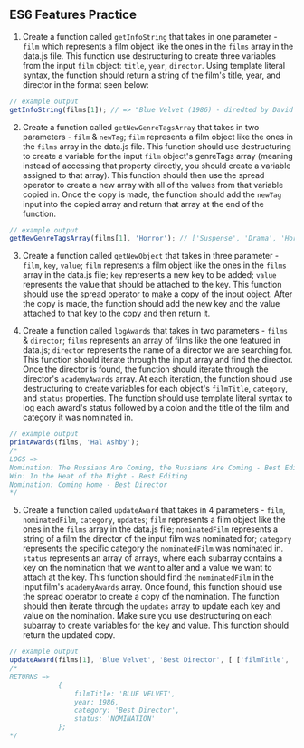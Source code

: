## ES6 Features Practice

1. Create a function called `getInfoString` that takes in one parameter - `film` which represents a film object like the ones in the `films` array in the data.js file. This function use destructuring to create three variables from the input `film` object: `title`, `year`, `director`. Using template literal syntax, the function should return a string of the film's title, year, and director in the format seen below:
```javascript
// example output
getInfoString(films[1]); // => "Blue Velvet (1986) - diredted by David Lynch"
```
2. Create a function called `getNewGenreTagsArray` that takes in two parameters - `film` & `newTag`; `film` represents a film object like the ones in the `films` array in the data.js file. This function should use destructuring to create a variable for the input `film` object's genreTags array (meaning instead of accessing that property directly, you should create a variable assigned to that array). This function should then use the spread operator to create a new array with all of the values from that variable copied in. Once the copy is made, the function should add the `newTag` input into the copied array and return that array at the end of the function.
```javascript
// example output
getNewGenreTagsArray(films[1], 'Horror'); // ['Suspense', 'Drama', 'Horror']
```

3. Create a function called `getNewObject` that takes in three parameter - `film`, `key`, `value`; `film` represents a film object like the ones in the `films` array in the data.js file; `key` represents a new key to be added; `value` represents the value that should be attached to the key. This function should use the spread operator to make a copy of the input object. After the copy is made, the function should add the new key and the value attached to that key to the copy and then return it.

4. Create a function called `logAwards` that takes in two parameters - `films` & `director`; `films` represents an array of films like the one featured in data.js; `director` represents the name of a director we are searching for. This function should iterate through the input array and find the director. Once the director is found, the function should iterate through the director's `academyAwards` array. At each iteration, the function should use destructuring to create variables for each object's `filmTitle`, `category`, and `status` properties. The function should use template literal syntax to log each award's status followed by a colon and the title of the film and category it was nominated in.
```javascript
// example output
printAwards(films, 'Hal Ashby');
/*
LOGS => 
Nomination: The Russians Are Coming, the Russians Are Coming - Best Editing
Win: In the Heat of the Night - Best Editing
Nomination: Coming Home - Best Director
*/
```

5. Create a function called `updateAward` that takes in 4 parameters - `film`, `nominatedFilm`, `category`, `updates`; `film` represents a film object like the ones in the `films` array in the data.js file; `nominatedFilm` represents a string of a film the director of the input film was nominated for; `category` represents the specific category the `nominatedFilm` was nominated in. `status` represents an array of arrays, where each subarray contains a key on the nomination that we want to alter and a value we want to attach at the key. This function should find the `nominatedFilm` in the input film's `academyAwards` array. Once found, this function should use the spread operator to create a copy of the nomination. The function should then iterate through the  `updates` array to update each key and value on the nomination. Make sure you use destructuring on each subarray to create variables for the key and value. This function should return the updated copy.
```javascript
// example output
updateAward(films[1], 'Blue Velvet', 'Best Director', [ ['filmTitle', 'BLUE VELVET'], ['status', 'NOMINATION'] ]);
/*
RETURNS => 
            {
                filmTitle: 'BLUE VELVET',
                year: 1986,
                category: 'Best Director',
                status: 'NOMINATION'
            };
*/
```